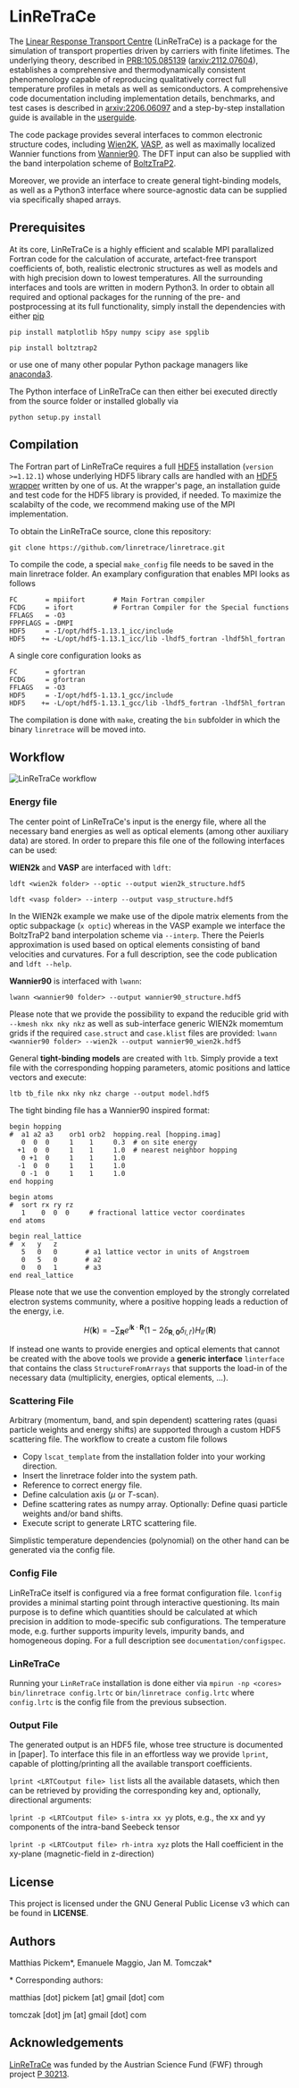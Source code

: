 # LinReTraCe
<!-- [<img src="https://github.com/LinReTraCe/LinReTraCe/blob/release/documentation/logo.png?raw=true" width="196" height="196">](https://sites.google.com/view/tomczak-group/projects/linretrace) -->

The [Linear Response Transport Centre](https://sites.google.com/view/tomczak-group/projects/linretrace) (LinReTraCe) is a package for the simulation of transport properties driven by carriers with finite lifetimes. The underlying theory, described in [PRB:105.085139](https://journals.aps.org/prb/abstract/10.1103/PhysRevB.105.085139) ([arxiv:2112.07604](https://arxiv.org/abs/2112.07604)), establishes a comprehensive and thermodynamically consistent phenomenology capable of reproducing qualitatively correct full temperature profiles in metals as well as semiconductors. A comprehensive code documentation including implementation details, benchmarks, and test cases is described in [arxiv:2206.06097](https://arxiv.org/abs/2206.06097)
and a step-by-step installation guide is available in the [userguide](https://github.com/LinReTraCe/LinReTraCe/blob/release/documentation/userguide.pdf).

The code package provides several interfaces to common electronic structure codes, including [Wien2K](http://susi.theochem.tuwien.ac.at), [VASP](https://vasp.at), as well as maximally localized Wannier functions from [Wannier90](http://www.wannier.org). The DFT input can also be supplied with the band interpolation scheme of [BoltzTraP2](https://gitlab.com/sousaw/BoltzTraP2).

Moreover, we provide an interface to create general tight-binding models, as well as a Python3 interface where source-agnostic data can be supplied via specifically shaped arrays.

## Prerequisites

At its core, LinReTraCe is a highly efficient and scalable MPI parallalized Fortran code for the calculation of accurate, artefact-free transport coefficients of, both, realistic electronic structures as well as models and with high precision down to lowest temperatures. All the surrounding interfaces and tools are written in modern Python3.
In order to obtain all required and optional packages for the running of the pre- and postprocessing at its full functionality, simply install the dependencies with either [pip](https://pypi.org/project/pip/)

`pip install matplotlib h5py numpy scipy ase spglib`

`pip install boltztrap2`

or use one of many other popular Python package managers like [anaconda3](https://www.anaconda.com).

The Python interface of LinReTraCe can then either bei executed directly from the source folder or installed globally via

`python setup.py install`

## Compilation

The Fortran part of LinReTraCe requires a full [HDF5](https://www.hdfgroup.org/solutions/hdf5/) installation (`version >=1.12.1`) whose underlying HDF5 library calls are handled with an [HDF5 wrapper](https://github.com/linretrace/hdf5_wrapper) written by one of us. At the wrapper's page, an installation guide and test code for the HDF5 library is provided, if needed. To maximize the scalabilty of the code, we recommend making use of the MPI implementation.

To obtain the LinReTraCe source, clone this repository:

`git clone https://github.com/linretrace/linretrace.git`

To compile the code, a special `make_config` file needs to be saved in the main linretrace folder. An examplary configuration that enables MPI looks as follows
```
FC       = mpiifort       # Main Fortran compiler
FCDG     = ifort          # Fortran Compiler for the Special functions
FFLAGS   = -O3
FPPFLAGS = -DMPI
HDF5     = -I/opt/hdf5-1.13.1_icc/include
HDF5    += -L/opt/hdf5-1.13.1_icc/lib -lhdf5_fortran -lhdf5hl_fortran
```
A single core configuration looks as
```
FC       = gfortran
FCDG     = gfortran
FFLAGS   = -O3
HDF5     = -I/opt/hdf5-1.13.1_gcc/include
HDF5    += -L/opt/hdf5-1.13.1_gcc/lib -lhdf5_fortran -lhdf5hl_fortran
```
The compilation is done with `make`, creating the `bin` subfolder in which the binary `linretrace` will be moved into.

## Workflow
![LinReTraCe workflow](https://github.com/LinReTraCe/LinReTraCe/blob/release/documentation/flowchart.png?raw=true "LinReTraCe workflow")

### Energy file
The center point of LinReTraCe's input is the energy file, where all the necessary band energies as well as optical elements (among other auxiliary data) are stored. In order to prepare this file one of the following interfaces can be used:

**WIEN2k** and **VASP** are interfaced with `ldft`:

`ldft <wien2k folder> --optic --output wien2k_structure.hdf5`

`ldft <vasp folder> --interp --output vasp_structure.hdf5`

In the WIEN2k example we make use of the dipole matrix elements from the optic subpackage (`x optic`) whereas in the VASP example we interface the BoltzTraP2 band interpolation scheme via `--interp`. There the Peierls approximation is used based on optical elements consisting of band velocities and curvatures. For a full description, see the code publication and `ldft --help`.

**Wannier90** is interfaced with `lwann`:

`lwann <wannier90 folder> --output wannier90_structure.hdf5`

Please note that we provide the possibility to expand the reducible grid with `--kmesh nkx nky nkz` as well as sub-interface generic WIEN2k momemtum grids if the required `case.struct` and `case.klist` files are provided:
`lwann <wannier90 folder> --wien2k --output wannier90_wien2k.hdf5`

General **tight-binding models** are created with `ltb`. Simply provide a text file with the corresponding hopping parameters, atomic positions and lattice vectors and execute:

`ltb tb_file nkx nky nkz charge --output model.hdf5`

The tight binding file has a Wannier90 inspired format:
```
begin hopping
#  a1 a2 a3    orb1 orb2  hopping.real [hopping.imag]
   0  0  0     1    1     0.3  # on site energy
  +1  0  0     1    1     1.0  # nearest neighbor hopping
   0 +1  0     1    1     1.0
  -1  0  0     1    1     1.0
   0 -1  0     1    1     1.0
end hopping

begin atoms
#  sort rx ry rz
   1    0  0  0     # fractional lattice vector coordinates
end atoms

begin real_lattice
#  x   y   z
   5   0   0       # a1 lattice vector in units of Angstroem
   0   5   0       # a2
   0   0   1       # a3
end real_lattice
```
Please note that we use the convention employed by the strongly correlated electron systems community, where a positive hopping leads a reduction of the energy, i.e.

$$ H(\mathbf{k}) = -\sum_\mathbf{R} e^{i\mathbf{k}\cdot\mathbf{R}} (1-2\delta_{\mathbf{R},\mathbf{0}}\delta_{l,l'}) H_{ll'}(\mathbf{R}) $$

If instead one wants to provide energies and optical elements that cannot be created with the above tools we provide a **generic interface** `linterface` that contains the class `StructureFromArrays` that supports the load-in of the necessary data (multiplicity, energies, optical elements, ...).

### Scattering File
Arbitrary (momentum, band, and spin dependent) scattering rates (quasi particle weights and energy shifts) are supported through a custom HDF5 scattering file. The workflow to create a custom file follows
- Copy `lscat_template` from the installation folder into your working direction.
- Insert the linretrace folder into the system path.
- Reference to correct energy file.
- Define calculation axis ($\mu$ or $T$-scan).
- Define scattering rates as numpy array.
Optionally: Define quasi particle weights and/or band shifts.
- Execute script to generate LRTC scattering file.

Simplistic temperature dependencies (polynomial) on the other hand can be generated via the config file.
### Config File
LinReTraCe itself is configured via a free format configuration file. `lconfig` provides a minimal starting point through interactive questioning. Its main purpose is to define which quantities should be calculated at which precision in addition to mode-specific sub configurations. The temperature mode, e.g. further supports impurity levels, impurity bands, and homogeneous doping. For a full description see `documentation/configspec`.
### LinReTraCe
Running your `LinReTraCe` installation is done either via
`mpirun -np <cores> bin/linretrace config.lrtc`
or
`bin/linretrace config.lrtc`
where `config.lrtc` is the config file from the previous subsection.

### Output File
The generated output is an HDF5 file, whose tree structure is documented in [paper]. To interface this file in an effortless way we provide `lprint`, capable of plotting/printing all the available transport coefficients.

`lprint <LRTCoutput file> list`
lists all the available datasets, which then can be retrieved by providing the corresponding key and, optionally, directional arguments:

`lprint -p <LRTCoutput file> s-intra xx yy`
plots, e.g., the xx and yy components of the intra-band Seebeck tensor

`lprint -p <LRTCoutput file> rh-intra xyz`
plots the Hall coefficient in the xy-plane (magnetic-field in z-direction)
## License
This project is licensed under the GNU General Public License v3 which can be found in **LICENSE**.


## Authors
Matthias Pickem\*, Emanuele Maggio, Jan M. Tomczak\*

\* Corresponding authors:

matthias [dot] pickem [at] gmail [dot] com

tomczak [dot] jm [at] gmail [dot] com

## Acknowledgements
[LinReTraCe](https://sites.google.com/view/tomczak-group/projects/linretrace) was funded by the Austrian Science Fund (FWF) through project [P 30213](https://pf.fwf.ac.at/de/wissenschaft-konkret/project-finder/40827).
